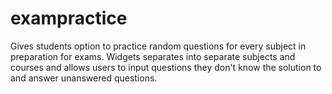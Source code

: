 # exampractice
Gives students option to practice random questions for every subject in preparation for exams. Widgets separates into separate subjects and courses and allows users to input questions they don't know the solution to and answer unanswered questions.
